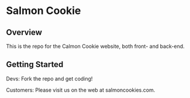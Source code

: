 # Salmon Cookie
## Overview
This is the repo for the Calmon Cookie website, both front- and back-end.

## Getting Started
Devs: Fork the repo and get coding!

Customers: Please visit us on the web at salmoncookies.com.